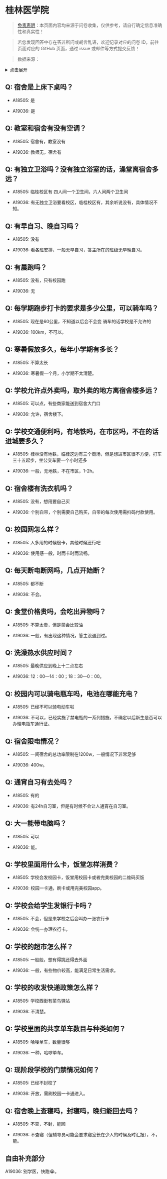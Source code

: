 # 桂林医学院

> [免责声明](https://colleges.chat/#_3)：本页面内容均来源于问卷收集，仅供参考，请自行确定信息准确性和真实性！

> 若您发现回答中存在答非所问或胡言乱语，欢迎记录对应的问卷 ID，前往页面对应的 GitHub 页面，通过 issue 或邮件等方式提交反馈！

> 数据来源：

<details><summary>点击展开</summary>
<ul>
<li>A18505: 匿名 (2023 年 07 月)</li>
<li>A19036: 匿名 (2023 年 06 月)</li>
</ul>
</details>

## Q: 宿舍是上床下桌吗？

- A18505: 是

- A19036: 是

## Q: 教室和宿舍有没有空调？

- A18505: 宿舍有，教室没有

- A19036: 教师无，宿舍有

## Q: 有独立卫浴吗？没有独立浴室的话，澡堂离宿舍多远？

- A18505: 临桂校区有
四人间一个卫生间，六人间两个卫生间

- A19036: 有无独立卫浴要看校区，临桂校区有，其余听说没有，具体情况不知。

## Q: 有早自习、晚自习吗？

- A18505: 没有

- A19036: 看各班安排，一般无早自习，答主所在的班级无早晚自习。

## Q: 有晨跑吗？

- A18505: 没有，只有校园跑

- A19036: 无

## Q: 每学期跑步打卡的要求是多少公里，可以骑车吗？

- A18505: 现在是60公里，不知道以后会不会变
骑车的话学校是不允许的

- A19036: 100km，不可以。

## Q: 寒暑假放多久，每年小学期有多长？

- A18505: 不算太长

- A19036: 寒暑假一个月，小学期不太清楚。

## Q: 学校允许点外卖吗，取外卖的地方离宿舍楼多远？

- A18505: 可以点，有些商家能送到宿舍大门口

- A19036: 允许，宿舍楼下。

## Q: 学校交通便利吗，有地铁吗，在市区吗，不在的话进城要多久？

- A18505: 桂林没有地铁，临桂这边有三个商场，但是想进市区很不方便，打车三十五起步，坐公交车要一个小时还多

- A19036: 一般，无地铁，不在市区，1-2h。

## Q: 宿舍楼有洗衣机吗？

- A18505: 没有，想用要自己买

- A19036: 个别自带，个别需要自己购买，自带的每次使用需扫码付款使用。

## Q: 校园网怎么样？

- A18505: 人多用的时候很卡，其他时候还行吧

- A19036: 使用感一般，时而卡时而流畅。

## Q: 每天断电断网吗，几点开始断？

- A18505: 都不断

- A19036: 不会。

## Q: 食堂价格贵吗，会吃出异物吗？

- A18505: 不算太贵，但是菜会比较油

- A19036: 一般，有出现这种情况，答主没遇到过。

## Q: 洗澡热水供应时间？

- A18505: 最晚供应到晚上十二点左右

- A19036: 12：00—14：00；18：30—0：00。

## Q: 校园内可以骑电瓶车吗，电池在哪能充电？

- A18505: 已经不可以骑电动车啦

- A19036: 不可以，已经实施了禁电瓶的一系列措施，不确定以后新生是否可以办理电瓶车通行证。

## Q: 宿舍限电情况？

- A18505: 一间宿舍的总功率限制在1200w，一般情况下非常足够

- A19036: 400w。

## Q: 通宵自习有去处吗？

- A18505: 有的

- A19036: 有24h自习室，但是有时候不会让人通宵在自习室。

## Q: 大一能带电脑吗？

- A18505: 可以

- A19036: 能。

## Q: 学校里面用什么卡，饭堂怎样消费？

- A18505: 学校会发校园卡，饭堂用校园卡或者完美校园的二维码买饭

- A19036: 校园一卡通，刷卡或用完美校园app。

## Q: 学校会给学生发银行卡吗？

- A18505: 不会，但是来学校之后会叫办一张农行卡

- A19036: 会统一办理农行卡。

## Q: 学校的超市怎么样？

- A18505: 一般般，想有得挑还得去外面

- A19036: 一般，有些物价较高，能满足日常生活需求。

## Q: 学校的收发快递政策怎么样？

- A18505: 学校西街有菜鸟驿站

- A19036: 不清楚。

## Q: 学校里面的共享单车数目与种类如何？

- A18505: 哈喽单车，数量很够

- A19036: 一种，哈啰单车。

## Q: 现阶段学校的门禁情况如何？

- A18505: 已经不封校了

- A19036: 开放，需刷校园一卡通进入。

## Q: 宿舍晚上查寝吗，封寝吗，晚归能回去吗？

- A18505: 不查，不封，能回

- A19036: 不查寝（但辅导员可能会要求寝室长在少人的时候及时汇报），不，能。

## 自由补充部分

A19036: 别学医，快跑😭。
